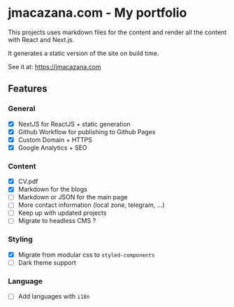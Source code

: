 # jmacazana.com - My portfolio

This projects uses markdown files for the content and render all the content with React and Next.js.

It generates a static version of the site on build time.

See it at: https://jmacazana.com

## Features

### General

- [x] NextJS for ReactJS + static generation
- [x] Github Workflow for publishing to Github Pages
- [x] Custom Domain + HTTPS
- [x] Google Analytics + SEO

### Content

- [x] CV.pdf
- [x] Markdown for the blogs
- [ ] Markdown or JSON for the main page
- [ ] More contact information (local zone, telegram, ...)
- [ ] Keep up with updated projects
- [ ] Migrate to headless CMS ?

### Styling

- [x] Migrate from modular css to `styled-components`
- [ ] Dark theme support

### Language

- [ ] Add languages with `i18n`
